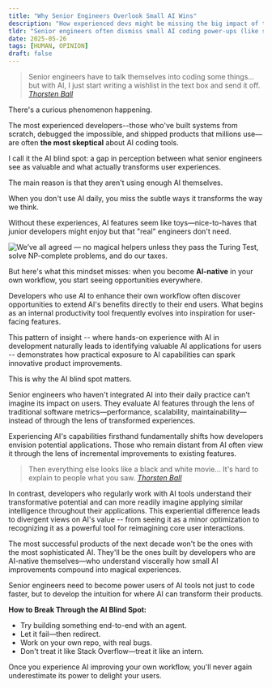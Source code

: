 ```yaml
---
title: "Why Senior Engineers Overlook Small AI Wins"
description: "How experienced devs might be missing the big impact of tiny AI improvements on user experience."
tldr: "Senior engineers often dismiss small AI coding power-ups (like smarter autocomplete or better error messages), not realizing these tweaks can totally change how users feel about a product."
date: 2025-05-26
tags: [HUMAN, OPINION]
draft: false
---
```


<blockquote class="featured-quote primary">
    Senior engineers have to talk themselves into coding some things… but with AI, I just start writing a wishlist in the text box and send it off.
    <cite><a href="https://www.youtube.com/watch?v=5-LPfATZjyM&t=81s">Thorsten Ball</a></cite>
</blockquote>

There's a curious phenomenon happening.

The most experienced developers--those who've built systems from scratch, debugged the impossible, and shipped products that millions use—are often **the most skeptical** about AI coding tools.

I call it the AI blind spot: a gap in perception between what senior engineers see as valuable and what actually transforms user experiences.

The main reason is that they aren't using enough AI themselves.

When you don't use AI daily, you miss the subtle ways it transforms the way we think.

Without these experiences, AI features seem like toys—nice-to-haves that junior developers might enjoy but that "real" engineers don't need.

![We’ve all agreed — no magical helpers unless they pass the Turing Test, solve NP-complete problems, and do our taxes.](/images/20250526_vacuum-comic.jpeg)

But here's what this mindset misses: when you become **AI-native** in your own workflow, you start seeing opportunities everywhere.

Developers who use AI to enhance their own workflow often discover opportunities to extend AI's benefits directly to their end users. What begins as an internal productivity tool frequently evolves into inspiration for user-facing features.

This pattern of insight -- where hands-on experience with AI in development naturally leads to identifying valuable AI applications for users -- demonstrates how practical exposure to AI capabilities can spark innovative product improvements.

This is why the AI blind spot matters.

Senior engineers who haven't integrated AI into their daily practice can't imagine its impact on users. They evaluate AI features through the lens of traditional software metrics—performance, scalability, maintainability—instead of through the lens of transformed experiences.

Experiencing AI's capabilities firsthand fundamentally shifts how developers envision potential applications. Those who remain distant from AI often view it through the lens of incremental improvements to existing features.

<blockquote class="featured-quote secondary">
    Then everything else looks like a black and white movie… It's hard to explain to people what you saw.
    <cite><a href="https://www.youtube.com/watch?v=5-LPfATZjyM&t=1604s">Thorsten Ball</a></cite>
</blockquote>

In contrast, developers who regularly work with AI tools understand their transformative potential and can more readily imagine applying similar intelligence throughout their applications. This experiential difference leads to divergent views on AI's value -- from seeing it as a minor optimization to recognizing it as a powerful tool for reimagining core user interactions.

The most successful products of the next decade won't be the ones with the most sophisticated AI. They'll be the ones built by developers who are AI-native themselves—who understand viscerally how small AI improvements compound into magical experiences.

Senior engineers need to become power users of AI tools not just to code faster, but to develop the intuition for where AI can transform their products.

**How to Break Through the AI Blind Spot:**
- Try building something end-to-end with an agent.
- Let it fail—then redirect.
- Work on your own repo, with real bugs.
- Don't treat it like Stack Overflow—treat it like an intern.

Once you experience AI improving your own workflow, you'll never again underestimate its power to delight your users.